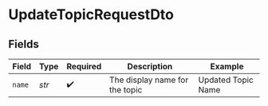 # UpdateTopicRequestDto


## Fields

| Field                          | Type                           | Required                       | Description                    | Example                        |
| ------------------------------ | ------------------------------ | ------------------------------ | ------------------------------ | ------------------------------ |
| `name`                         | *str*                          | :heavy_check_mark:             | The display name for the topic | Updated Topic Name             |